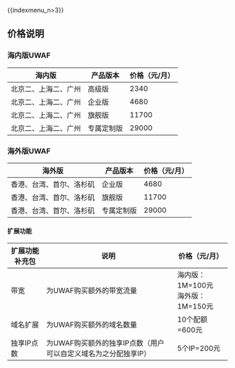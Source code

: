 {{indexmenu_n>3}}

## 价格说明

### 海内版UWAF

| 海内版        | 产品版本  | 价格（元/月） |
| --- | --- | --- |
| 北京二、上海二、广州 | 高级版   | 2340    |
| 北京二、上海二、广州 | 企业版   | 4680    |
| 北京二、上海二、广州 | 旗舰版   | 11700   |
| 北京二、上海二、广州 | 专属定制版 | 29000   |

### 海外版UWAF

| 海外版                           | 产品版本  | 价格（元/月） |
| --- | --- | ---- |
| 香港、台湾、首尔、洛杉矶 | 企业版   | 4680    |
| 香港、台湾、首尔、洛杉矶 | 旗舰版   | 11700   |
| 香港、台湾、首尔、洛杉矶 | 专属定制版 | 29000   |

#### 扩展功能

| 扩展功能补充包 | 说明                                  | 价格（元/月）                 |
| --- | --- | --- |
| 带宽      | 为UWAF购买额外的带宽流量                      | 海内版：1M=100元 <br>海外版：1M=150元 |
| 域名扩展    | 为UWAF购买额外的域名数量                      | 10个配额=600元              |
| 独享IP点数  | 为UWAF购买额外的独享IP点数（用户可以自定义域名为之分配独享IP） | 5个IP=200元               |
